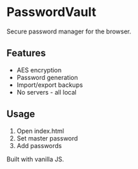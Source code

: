 # PasswordVault

Secure password manager for the browser.

## Features

- AES encryption
- Password generation
- Import/export backups
- No servers - all local

## Usage

1. Open index.html
2. Set master password
3. Add passwords

Built with vanilla JS.